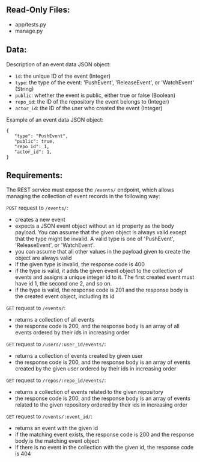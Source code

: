 ## Read-Only Files:
- app/tests.py
- manage.py

## Data:
Description of an event data JSON object:

- `id`: the unique ID of the event (Integer)  
- `type`: the type of the event: 'PushEvent', 'ReleaseEvent', or 'WatchEvent' (String)
- `public`: whether the event is public, either true or false (Boolean)
- `repo_id`: the ID of the repository the event belongs to (Integer)
- `actor_id`: the ID of the user who created the event (Integer)

Example of an event data JSON object:
```
{
   "type": "PushEvent",
   "public": true,
   "repo_id": 1,
   "actor_id": 1,
}
```

## Requirements:

The REST service must expose the `/events/` endpoint, which allows managing the collection of event records in the following way:


`POST` request to `/events/`:
- creates a new event
- expects a JSON event object without an id property as the body payload. You can assume that the given object is always valid except that the type might be invalid. A valid type is one of 'PushEvent', 'ReleaseEvent', or 'WatchEvent'.
- you can assume that all other values in the payload given to create the object are always valid
- if the given type is invalid, the response code is 400
- if the type is valid, it adds the given event object to the collection of events and assigns a unique integer id to it. The first created event must have id 1, the second one 2, and so on.
- if the type is valid, the response code is 201 and the response body is the created event object, including its id

`GET` request to `/events/`:

- returns a collection of all events
- the response code is 200, and the response body is an array of all events ordered by their ids in increasing order

`GET` request to `/users/:user_id/events/`:
- returns a collection of events created by given user
- the response code is 200, and the response body is an array of events created by the given user ordered by their ids in increasing order

`GET` request to `/repos/:repo_id/events/`:
- returns a collection of events related to the given repository
- the response code is 200, and the response body is an array of events related to the given repository ordered by their ids in increasing order

`GET` request to `/events/:event_id/`:
- returns an event with the given id
- if the matching event exists, the response code is 200 and the response body is the matching event object
- if there is no event in the collection with the given id, the response code is 404
